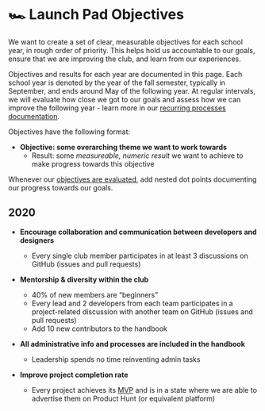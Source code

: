 # 🏎 Launch Pad Objectives

We want to create a set of clear, measurable objectives for each school year, in rough order of priority. This helps hold us accountable to our goals, ensure that we are improving the club, and learn from our experiences.

Objectives and results for each year are documented in this page. Each school year is denoted by the year of the fall semester, typically in September, and ends around May of the following year. At regular intervals, we will evaluate how close we got to our goals and assess how we can improve the following year - learn more in our [recurring processes documentation](/handbook/strategy/recurring-processes.md#evaluating-objectives).

Objectives have the following format:

- **Objective: some overarching theme we want to work towards**
  - Result: some _measureable, numeric result_ we want to achieve to make progress towards this objective

Whenever our [objectives are evaluated](/handbook/strategy/recurring-processes.md#evaluating-objectives), add nested dot points documenting our progress towards our goals.

## 2020

- **Encourage collaboration and communication between developers and designers**

  - Every single club member participates in at least 3 discussions on GitHub (issues and pull requests)

- **Mentorship & diversity within the club**

  - 40% of new members are “beginners”
  - Every lead and 2 developers from each team participates in a project-related discussion with another team on GitHub (issues and pull requests)
  - Add 10 new contributors to the handbook

- **All administrative info and processes are included in the handbook**

  - Leadership spends no time reinventing admin tasks

- **Improve project completion rate**
  - Every project achieves its [MVP](/handbook/project-management/scope.md#core-feature-and-the-mvp) and is in a state where we are able to advertise them on Product Hunt (or equivalent platform)
